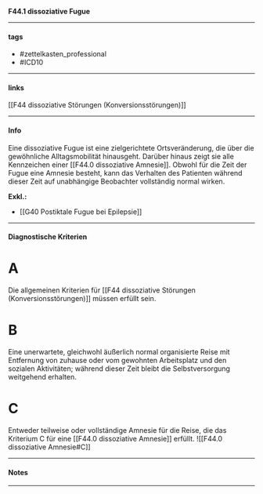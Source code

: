 __F44.1 dissoziative Fugue__

___________________________________________
#### tags

- #zettelkasten_professional
- #ICD10 
___________________________________________
#### links

[[F44 dissoziative Störungen (Konversionsstörungen)]]

___________________________________________
#### Info
Eine dissoziative Fugue ist eine zielgerichtete Ortsveränderung, die über die gewöhnliche Alltagsmobilität hinausgeht. Darüber hinaus zeigt sie alle Kennzeichen einer [[F44.0 dissoziative Amnesie]]. Obwohl für die Zeit der Fugue eine Amnesie besteht, kann das Verhalten des Patienten während dieser Zeit auf unabhängige Beobachter vollständig normal wirken.

__Exkl.:__
- [[G40 Postiktale Fugue bei Epilepsie]]
___________________________________________
#### Diagnostische Kriterien

# A
Die allgemeinen Kriterien für [[F44 dissoziative Störungen (Konversionsstörungen)]] müssen erfüllt sein.

# B
Eine unerwartete, gleichwohl äußerlich normal organisierte Reise mit Entfernung von zuhause oder vom gewohnten Arbeitsplatz und den sozialen Aktivitäten; während dieser Zeit bleibt die Selbstversorgung weitgehend erhalten.

# C 
Entweder teilweise oder vollständige Amnesie für die Reise, die das Kriterium C für eine [[F44.0 dissoziative Amnesie]] erfüllt. ![[F44.0 dissoziative Amnesie#C]]

___________________________________________
#### Notes

___________________________________________

